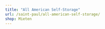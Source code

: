 ```yaml
---
title: "All American Self-Storage"
url: /saint-paul/all-american-self-storage/
shop: Mieten
---
```

